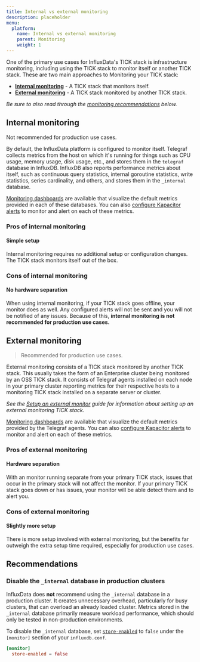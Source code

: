 ```yaml
---
title: Internal vs external monitoring
description: placeholder
menu:
  platform:
    name: Internal vs external monitoring
    parent: Monitoring
    weight: 1
---
```


One of the primary use cases for InfluxData's TICK stack is infrastructure monitoring,
including using the TICK stack to monitor itself or another TICK stack.
These are two main approaches to Monitoring your TICK stack:

- **[Internal monitoring](#internal-monitoring)** - A TICK stack that monitors itself.
- **[External monitoring](#external-monitoring)** - A TICK stack monitored by another TICK stack.

_Be sure to also read through the [monitoring recommendations](#recommendations) below._

## Internal monitoring

<dt>Not recommended for production use cases.</dt>

By default, the InfluxData platform is configured to monitor itself.
Telegraf collects metrics from the host on which it's running for things such as
CPU usage, memory usage, disk usage, etc., and stores them in the `telegraf` database in InfluxDB.
InfluxDB also reports performance metrics about itself, such as continuous query statistics,
internal goroutine statistics, write statistics, series cardinality, and others,
and stores them in the `_internal` database.

[Monitoring dashboards](/platform/monitoring/monitoring-dashboards) are available that visualize the default metrics provided in each of these databases.
You can also [configure Kapacitor alerts](/kapacitor/latest/working/alerts/) to monitor and alert on each of these metrics.

### Pros of internal monitoring

#### Simple setup
Internal monitoring requires no additional setup or configuration changes.
The TICK stack monitors itself out of the box.

### Cons of internal monitoring

#### No hardware separation
When using internal monitoring, if your TICK stack goes offline, your monitor does as well.
Any configured alerts will not be sent and you will not be notified of any issues.
Because of this, **internal monitoring is not recommended for production use cases.**

## External monitoring

> Recommended for production use cases.

External monitoring consists of a TICK stack monitored by another TICK stack.
This usually takes the form of an Enterprise cluster being monitored by an OSS TICK stack.
It consists of Telegraf agents installed on each node in your primary cluster
reporting metrics for their respective hosts to a monitoring TICK stack installed
on a separate server or cluster.

_See the [Setup an external monitor](#) guide for information about setting up an external monitoring TICK stack._

[Monitoring dashboards](/platform/monitoring/monitoring-dashboards) are available that visualize the default metrics provided by the Telegraf agents.
You can also [configure Kapacitor alerts](/kapacitor/latest/working/alerts/) to monitor and alert on each of these metrics.

### Pros of external monitoring

#### Hardware separation
With an monitor running separate from your primary TICK stack, issues that occur in the primary stack will not affect the monitor.
If your primary TICK stack goes down or has issues, your monitor will be able detect them and to alert you.

### Cons of external monitoring

#### Slightly more setup
There is more setup involved with external monitoring, but the benefits far
outweigh the extra setup time required, especially for production use cases.

## Recommendations

### Disable the `_internal` database in production clusters
InfluxData does **not** recommend using the `_internal` database in a production cluster.
It creates unnecessary overhead, particularly for busy clusters, that can overload an already loaded cluster.
Metrics stored in the `_internal` database primarily measure workload performance,
which should only be tested in non-production environments.

To disable the `_internal` database, set [`store-enabled`](/influxdb/latest/administration/config/#monitoring-settings-monitor)
to `false` under the `[monitor]` section of your `influxdb.conf`.

```toml
[monitor]
  store-enabled = false
```
